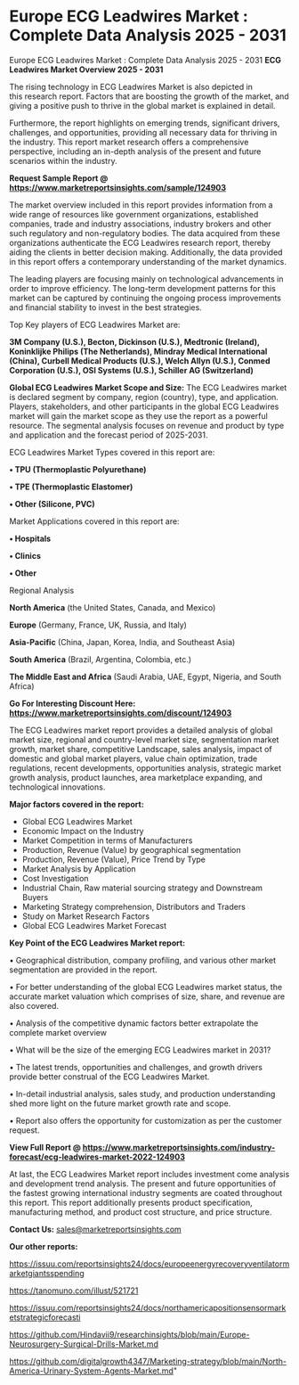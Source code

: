 # Europe ECG Leadwires Market : Complete Data Analysis 2025 - 2031
Europe ECG Leadwires Market : Complete Data Analysis 2025 - 2031
<Strong> ECG Leadwires Market Overview 2025 - 2031</strong>

The rising technology in ECG Leadwires Market is also depicted in this research report. Factors that are boosting the growth of the market, and giving a positive push to thrive in the global market is explained in detail.

Furthermore, the report highlights on emerging trends, significant drivers, challenges, and opportunities, providing all necessary data for thriving in the industry. This report market research offers a comprehensive perspective, including an in-depth analysis of the present and future scenarios within the industry.

<strong>Request Sample Report @ <a href=https://www.marketreportsinsights.com/sample/124903>https://www.marketreportsinsights.com/sample/124903</a></strong>

The market overview included in this report provides information from a wide range of resources like government organizations, established companies, trade and industry associations, industry brokers and other such regulatory and non-regulatory bodies. The data acquired from these organizations authenticate the ECG Leadwires research report, thereby aiding the clients in better decision making. Additionally, the data provided in this report offers a contemporary understanding of the market dynamics.

The leading players are focusing mainly on technological advancements in order to improve efficiency. The long-term development patterns for this market can be captured by continuing the ongoing process improvements and financial stability to invest in the best strategies.

Top Key players of ECG Leadwires Market are:

<strong>3M Company (U.S.), Becton, Dickinson (U.S.), Medtronic (Ireland), Koninklijke Philips (The Netherlands), Mindray Medical International (China), Curbell Medical Products (U.S.), Welch Allyn (U.S.), Conmed Corporation (U.S.), OSI Systems (U.S.), Schiller AG (Switzerland)</strong>

<strong><b>Global ECG Leadwires Market Scope and Size:</b></strong>
The ECG Leadwires market is declared segment by company, region (country), type, and application. Players, stakeholders, and other participants in the global ECG Leadwires market will gain the market scope as they use the report as a powerful resource. The segmental analysis focuses on revenue and product by type and application and the forecast period of 2025-2031.

ECG Leadwires Market Types covered in this report are:

<strong>• TPU (Thermoplastic Polyurethane)

• TPE (Thermoplastic Elastomer)

• Other (Silicone, PVC)</strong>

Market Applications covered in this report are:

<strong>• Hospitals

• Clinics

• Other</strong> 

Regional Analysis

<strong>North America</strong> (the United States, Canada, and Mexico)

<strong>Europe</strong> (Germany, France, UK, Russia, and Italy)

<strong>Asia-Pacific</strong> (China, Japan, Korea, India, and Southeast Asia)

<strong>South America</strong> (Brazil, Argentina, Colombia, etc.)

<strong>The Middle East and Africa</strong> (Saudi Arabia, UAE, Egypt, Nigeria, and South Africa)

<strong>Go For Interesting Discount Here: <a href=https://www.marketreportsinsights.com/discount/124903>https://www.marketreportsinsights.com/discount/124903</a></strong>

The ECG Leadwires market report provides a detailed analysis of global market size, regional and country-level market size, segmentation market growth, market share, competitive Landscape, sales analysis, impact of domestic and global market players, value chain optimization, trade regulations, recent developments, opportunities analysis, strategic market growth analysis, product launches, area marketplace expanding, and technological innovations.

<strong><b>Major factors covered in the report:</b></strong>
<ul>
  <li>Global ECG Leadwires Market </li>
  <li>Economic Impact on the Industry</li>
  <li>Market Competition in terms of Manufacturers</li>
  <li>Production, Revenue (Value) by geographical segmentation</li>
  <li>Production, Revenue (Value), Price Trend by Type</li>
  <li>Market Analysis by Application</li>
  <li>Cost Investigation</li>
  <li>Industrial Chain, Raw material sourcing strategy and Downstream Buyers</li>
  <li>Marketing Strategy comprehension, Distributors and Traders</li>
  <li>Study on Market Research Factors</li>
  <li>Global ECG Leadwires Market Forecast</li>
</ul>

<strong><b>Key Point of the ECG Leadwires Market report:</b></strong>

• Geographical distribution, company profiling, and various other market segmentation are provided in the report.

• For better understanding of the global ECG Leadwires market status, the accurate market valuation which comprises of size, share, and revenue are also covered.

• Analysis of the competitive dynamic factors better extrapolate the complete market overview

• What will be the size of the emerging ECG Leadwires market in 2031?

• The latest trends, opportunities and challenges, and growth drivers provide better construal of the ECG Leadwires Market.

• In-detail industrial analysis, sales study, and production understanding shed more light on the future market growth rate and scope.

• Report also offers the opportunity for customization as per the customer request.

<strong><b>View Full Report @ <a href=https://www.marketreportsinsights.com/industry-forecast/ecg-leadwires-market-2022-124903>https://www.marketreportsinsights.com/industry-forecast/ecg-leadwires-market-2022-124903</a></b></strong>


At last, the ECG Leadwires Market report includes investment come analysis and development trend analysis. The present and future opportunities of the fastest growing international industry segments are coated throughout this report. This report additionally presents product specification, manufacturing method, and product cost structure, and price structure.

<strong>Contact Us:</strong>
sales@marketreportsinsights.com

<strong>Our other reports:</strong>

<a href=https://issuu.com/reportsinsights24/docs/europeenergyrecoveryventilatormarketgiantsspending>https://issuu.com/reportsinsights24/docs/europeenergyrecoveryventilatormarketgiantsspending</a>

<a href=https://tanomuno.com/illust/521721>https://tanomuno.com/illust/521721</a>

<a href=https://issuu.com/reportsinsights24/docs/northamericapositionsensormarketstrategicforecasti>https://issuu.com/reportsinsights24/docs/northamericapositionsensormarketstrategicforecasti</a>

<a href=https://github.com/Hindavii9/researchinsights/blob/main/Europe-Neurosurgery-Surgical-Drills-Market.md>https://github.com/Hindavii9/researchinsights/blob/main/Europe-Neurosurgery-Surgical-Drills-Market.md</a>

<a href=https://github.com/digitalgrowth4347/Marketing-strategy/blob/main/North-America-Urinary-System-Agents-Market.md>https://github.com/digitalgrowth4347/Marketing-strategy/blob/main/North-America-Urinary-System-Agents-Market.md</a>"
